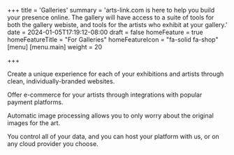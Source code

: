 +++
title = 'Galleries'
summary = 'arts-link.com is here to help you build your presence online. The gallery will have access to a suite of tools for both the gallery webiste, and tools for the artists who exhibit at your gallery.'
date = 2024-01-05T17:19:12-08:00
draft = false
homeFeature = true
homeFeatureTitle = "For Galleries"
homeFeatureIcon = "fa-solid fa-shop"
[menu]
 [menu.main]
  weight = 20

+++

Create a unique experience for each of your exhibitions and artists through clean, individually-branded websites.

Offer e-commerce for your artists through integrations with popular payment platforms.

<!--more-->

Automatic image processing allows you to only worry about the original images for the art.

You control all of your data, and you can host your platform with us, or on any cloud provider you choose.